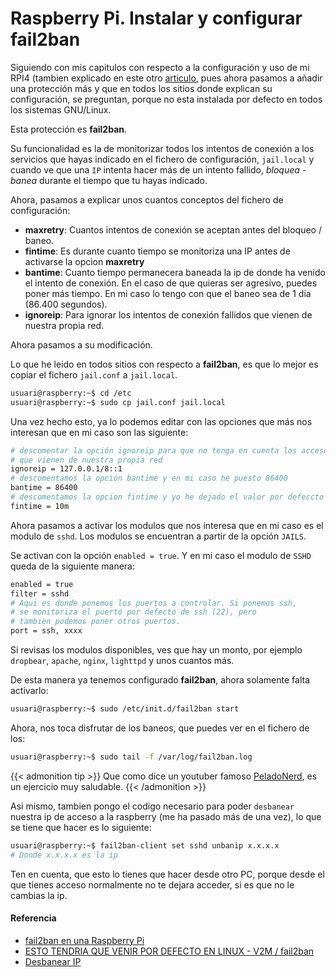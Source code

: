 # Raspberry Pi. Instalar y configurar fail2ban

Siguiendo con mis capitulos con respecto a la configuración y uso de mi RPI4 (tambien explicado en este otro [articulo](/2020-10-30-rpi-cambiando-equipo), pues ahora pasamos a añadir una protección más y que en  todos los sitios donde explican su configuración, se preguntan, porque no esta instalada por defecto en todos los sistemas GNU/Linux.

<!--more-->

Esta protección es **fail2ban**.

Su funcionalidad es la de monitorizar todos los intentos de conexión a los servicios que hayas indicado en el fichero de configuración,  `jail.local` y cuando ve que una `IP` intenta hacer más de un intento fallido, *bloquea - banea* durante el tiempo que tu hayas indicado.

Ahora, pasamos a explicar unos cuantos conceptos del fichero de configuración:
- **maxretry**: Cuantos intentos de conexión se aceptan antes del bloqueo / baneo.
- **fintime**: Es durante cuanto tiempo se monitoriza una IP antes de activarse la opcion **maxretry**
- **bantime**: Cuanto tiempo permanecera baneada la ip de donde ha venido el intento de conexión. En el caso de que quieras ser agresivo, puedes poner más tiempo. En mi caso lo tengo con que el baneo sea de 1 dia (86.400 segundos).
- **ignoreip**: Para ignorar los intentos de conexión fallidos que vienen de nuestra propia red.

Ahora pasamos a su modificación.

Lo que he leido en todos sitios con respecto a **fail2ban**, es que lo mejor es copiar el fichero `jail.conf` a `jail.local`.
```bash
usuari@raspberry:~$ cd /etc
usuari@raspberry:~$ sudo cp jail.conf jail.local
```

Una vez hecho esto, ya lo podemos editar con las opciones que más nos interesan que en mi caso son las siguiente:
```bash
# descomentar la opción ignoreip para que no tenga en cuenta los accesos
# que vienen de nuestra propia red
ignoreip = 127.0.0.1/8::1
# descomentamos la opción bantime y en mi caso he puesto 86400
bantime = 86400
# descomentamos la opcion fintime y yo he dejado el valor por defeccto
fintime = 10m
```

Ahora pasamos a activar los modulos que nos interesa que en mi caso es el modulo de `sshd`. Los modulos se encuentran a partir de la opción `JAILS`.

Se activan con la opción `enabled = true`. Y en mi caso el modulo de `SSHD` queda de la siguiente manera:
```bash
enabled = true
filter = sshd
# Aqui es donde ponemos los puertos a controlar. Si ponemos ssh,
# se monitoriza el puerto por defecto de ssh (22), pero
# tambien podemos poner otros puertos.
port = ssh, xxxx
```

Si revisas los modulos disponibles, ves que hay un monto, por ejemplo `dropbear`, `apache`, `nginx`, `lighttpd` y unos cuantos más.

De esta manera ya tenemos configurado **fail2ban**, ahora solamente falta activarlo:
```bash
usuari@raspberry:~$ sudo /etc/init.d/fail2ban start
```

Ahora, nos toca disfrutar de los baneos, que puedes ver en el fichero de los:
```bash
usuari@raspberry:~$ sudo tail -f /var/log/fail2ban.log
```

{{< admonition tip >}}
Que como dice un youtuber famoso [PeladoNerd](https://www.youtube.com/channel/UCrBzBOMcUVV8ryyAU_c6P5g), es un ejercicio muy saludable.
{{< /admonition >}}

Asi mismo, tambien pongo el codigo necesario para poder `desbanear` nuestra ip de acceso a la raspberry (me ha pasado más de una vez), lo que se tiene que hacer es lo siguiente:
```bash
usuari@raspberry:~$ fail2ban-client set sshd unbanip x.x.x.x
# Donde x.x.x.x es la ip
```

Ten en cuenta, que esto lo tienes que hacer desde otro PC, porque desde el que tienes acceso normalmente no te dejara acceder, si es que no le cambias la ip.
#### Referencia
- [fail2ban en una Raspberry Pi](https://elblogdelazaro.gitlab.io/2017-10-05-fail2ban-raspberry)
- [ESTO TENDRIA QUE VENIR POR DEFECTO EN LINUX - V2M / fail2ban](https://www.youtube.com/watch?v=PAK7I1cKwzA)
- [Desbanear IP](https://support.moonpoint.com/os/unix/linux/fail2ban-unban.php)

